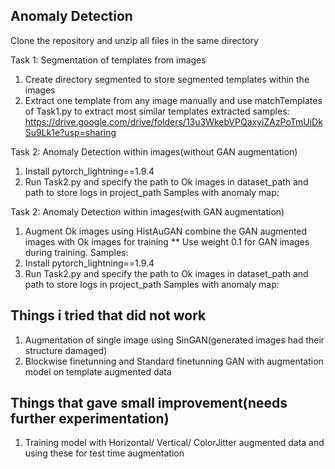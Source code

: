 ## Anomaly Detection
Clone the repository and unzip all files in the same directory

Task 1: Segmentation of templates from images

  1. Create directory segmented to store segmented templates within the images
  2. Extract one template from any image manually and use matchTemplates of Task1.py to extract most similar templates
  extracted samples: https://drive.google.com/drive/folders/13u3WkebVPQaxyiZAzPoTmUjDkSu9Lk1e?usp=sharing

Task 2: Anomaly Detection within images(without GAN augmentation)

  1. Install pytorch_lightning==1.9.4
  2. Run Task2.py and specify the path to Ok images in dataset_path and path to store logs in project_path
  Samples with anomaly map:


Task 2: Anomaly Detection within images(with GAN augmentation)

  1. Augment Ok images using HistAuGAN combine the GAN augmented images with Ok images for training
  ** Use weight 0.1 for GAN images during training. Samples: 
  3. Install pytorch_lightning==1.9.4
  4. Run Task2.py and specify the path to Ok images in dataset_path and path to store logs in project_path
  Samples with anomaly map:


## Things i tried that did not work

  1. Augmentation of single image using SinGAN(generated images had their structure damaged)
  2. Blockwise finetunning and Standard finetunning GAN with augmentation model on template augmented data  
  
## Things that gave small improvement(needs further experimentation)

  1. Training model with Horizontal/ Vertical/ ColorJitter augmented data and using these for test time augmentation
